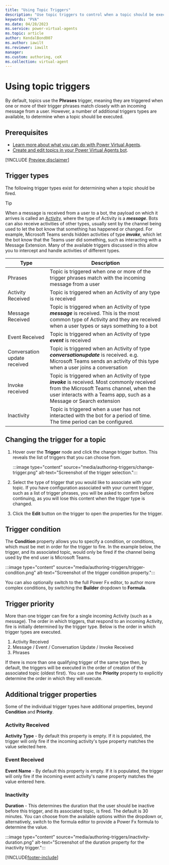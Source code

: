 ```yaml
---
title: "Using Topic Triggers"
description: "Use topic triggers to control when a topic should be executed, such as when a message or event is received by the bot."
keywords: "PVA"
ms.date: 04/28/2023
ms.service: power-virtual-agents
ms.topic: article
author: KendalBond007
ms.author: iawilt
ms.reviewer: iawilt
manager: 
ms.custom: authoring, ceX
ms.collection: virtual-agent
---
```


# Using topic triggers

By default, topics use the **Phrases** trigger, meaning they are triggered when one or more of their trigger phrases match closely with an incoming message from a user. However, a number of additional triggers types are available, to determine when a topic should be executed.

## Prerequisites

- [Learn more about what you can do with Power Virtual Agents](fundamentals-what-is-power-virtual-agents.md).
- [Create and edit topics in your Power Virtual Agents bot](authoring-create-edit-topics.md).

[!INCLUDE [Preview disclaimer](includes/public-preview-disclaimer.md)]

## Trigger types

The following trigger types exist for determining when a topic should be fired.

> [!TIP]
> When a message is received from a user to a bot, the payload on which it arrives is called an [Activity](https://learn.microsoft.com/javascript/api/botframework-schema/activity?view=botbuilder-ts-latest), where the type of Activity is a ***message***. Bots can also receive activities of other types, usually sent by the channel being used to let the bot know that something has happened or changed. For example, Microsoft Teams sends hidden activities of type ***invoke***, which let the bot know that the Teams user did something, such as interacting with a Message Extension. Many of the available triggers discussed in this allow you to intercept and handle activities of different types.

<!-- best viewed without wordwrap -->
| Type     | Description                                                                                                                                |
| -------- | ------------------------------------------------------------------------------------------------------------------------------------------ |
| Phrases   | Topic is triggered when one or more of the trigger phrases match with the incoming message from a user |
| Activity Received  | Topic is triggered when an Activity of any type is received |
| Message Received   | Topic is triggered when an Activity of type ***message*** is received. This is the most common type of Activity and they are received when a user types or says something to a bot |
| Event Received    | Topic is triggered when an Activity of type ***event*** is received |
| Conversation update received   | Topic is triggered when an Activity of type ***conversationupdate*** is received. e.g. Microsoft Teams sends an activity of this type when a user joins a conversation |
| Invoke received | Topic is triggered when an Activity of type ***invoke*** is received. Most commonly received from the Microsoft Teams channel, when the user interacts with a Teams app, such as a Message or Search extension |
| Inactivity   | Topic is triggered when a user has not interacted with the bot for a period of time. The time period can be configured. |

## Changing the trigger for a topic

1. Hover over the **Trigger** node and click the change trigger button. This reveals the list of triggers that you can choose from.

    :::image type="content" source="media/authoring-triggers/change-trigger.png" alt-text="Screenshot of the trigger selection.":::

1. Select the type of trigger that you would like to associate with your topic. If you have configuration associated with your current trigger, such as a list of trigger phrases, you will be asked to confirm before continuing, as you will lose this content when the trigger type is changed.

1. Click the **Edit** button on the trigger to open the properties for the trigger.

## Trigger condition

The **Condition** property allows you to specify a condition, or conditions, which must be met in order for the trigger to fire. In the example below, the trigger, and its associated topic, would only be fired if the channel being used by the end user is Microsoft Teams.

:::image type="content" source="media/authoring-triggers/trigger-condition.png" alt-text="Screenshot of the trigger condition property.":::

You can also optionally switch to the full Power Fx editor, to author more complex conditions, by switching the **Builder** dropdown to **Formula**.

## Trigger priority

More than one trigger can fire for a single incoming Activity (such as a message). The order in which triggers, that respond to an incoming Activity, fire is initially determined by the trigger type. Below is the order in which trigger types are executed.

1. Activity Received
2. Message / Event / Conversation Update / Invoke Received
3. Phrases

If there is more than one qualifying trigger of the same type then, by default, the triggers will be executed in the order of creation of the associated topic (oldest first). You can use the **Priority** property to explicitly determine the order in which they will execute.

## Additional trigger properties

Some of the individual trigger types have additional properties, beyond **Condition** and **Priority**.

### Activity Received

**Activity Type** - By default this property is empty. If it is populated, the trigger will only fire if the incoming activity's type property matches the value selected here.

### Event Received

**Event Name** - By default this property is empty. If it is populated, the trigger will only fire if the incoming event activity's name property matches the value entered here.

### Inactivity

**Duration** - This determines the duration that the user should be inactive before this trigger, and its associated topic, is fired. The default is 30 minutes. You can choose from the available options within the dropdown or, alternatively, switch to the formula editor to provide a Power Fx formula to determine the value.

:::image type="content" source="media/authoring-triggers/inactivity-duration.png" alt-text="Screenshot of the duration property for the inactivity trigger.":::

[!INCLUDE[footer-include](includes/footer-banner.md)]
